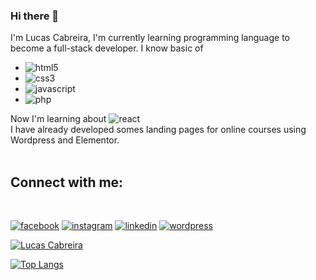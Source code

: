### Hi there 👋

<!--
**olucascabreira/olucascabreira** is a ✨ _special_ ✨ repository because its `README.md` (this file) appears on your GitHub profile.

Here are some ideas to get you started:

- 🔭 I’m currently working on ...
- 🌱 I’m currently learning ...
- 👯 I’m looking to collaborate on ...
- 🤔 I’m looking for help with ...
- 💬 Ask me about ...
- 📫 How to reach me: ...
- 😄 Pronouns: ...
- ⚡ Fun fact: ...
-->
I'm Lucas Cabreira, I'm currently learning programming language to become a full-stack developer.
I know basic of 
- <img src="https://img.shields.io/badge/HTML5-E34F26?style=for-the-badge&logo=html5&logoColor=white" alt="html5"/>
- <img src="https://img.shields.io/badge/CSS3-1572B6?style=for-the-badge&logo=css3&logoColor=white" alt="css3"/>
- <img src="https://img.shields.io/badge/JavaScript-323330?style=for-the-badge&logo=javascript&logoColor=F7DF1E" alt="javascript"/>
- <img src="https://img.shields.io/badge/PHP-777BB4?style=for-the-badge&logo=php&logoColor=white" alt="php"/>
Now I'm learning about <img src="https://img.shields.io/badge/React-20232A?style=for-the-badge&logo=react&logoColor=61DAFB" alt="react"/> <br>
I have already developed somes landing pages for online courses using Wordpress and Elementor.
<br>
<br>
<h2>Connect with me:</h2>
<br>
<p>
<a href="https://fb.me/olucascabreira" target="_blank"><img src="https://img.shields.io/badge/Facebook-1877F2?style=for-the-badge&logo=facebook&logoColor=white" alt="facebook"/></a>
<a href="https://ig.me/olucascabreira" target="_blank"><img src="https://img.shields.io/badge/Instagram-E4405F?style=for-the-badge&logo=instagram&logoColor=white" alt="instagram"/></a>
<a href="https://www.linkedin.com/in/olucascabreira" target="_blank"><img src="https://img.shields.io/badge/LinkedIn-0077B5?style=for-the-badge&logo=linkedin&logoColor=white" alt="linkedin"></a>
<a href="https://lucascabreira.com" target="_blank"><img src="https://img.shields.io/badge/Wordpress-21759B?style=for-the-badge&logo=wordpress&logoColor=white" alt="wordpress"/></a><br>
</p>

[![Lucas Cabreira](https://github-readme-stats.vercel.app/api?username=olucascabreira&show_icons=true&theme=tokyonight)](https://github.com/anuraghazra/github-readme-stats)

[![Top Langs](https://github-readme-stats.vercel.app/api/top-langs/?username=olucascabreira&show_icons=true&theme=tokyonight)](https://github.com/anuraghazra/github-readme-stats)
